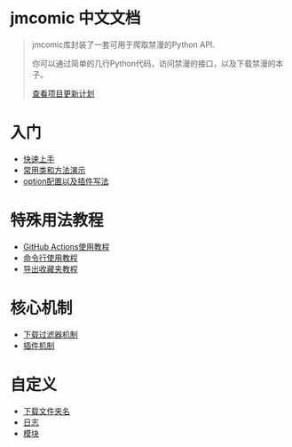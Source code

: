 jmcomic 中文文档
=====================================

>  jmcomic库封装了一套可用于爬取禁漫的Python API.
>
> 你可以通过简单的几行Python代码，访问禁漫的接口，以及下载禁漫的本子。
> 
> [查看项目更新计划](TODO.md)



# 入门

- [快速上手](https://github.com/hect0x7/JMComic-Crawler-Python/tree/master?tab=readme-ov-file#%E5%BF%AB%E9%80%9F%E4%B8%8A%E6%89%8B)
- [常用类和方法演示](tutorial/0_common_usage)
- [option配置以及插件写法](./option_file_syntax.md)



# 特殊用法教程

- [GitHub Actions使用教程](./tutorial/1_github_actions.md)
- [命令行使用教程](tutorial/2_command_line.md)
- [导出收藏夹教程](tutorial/10_export_favorites.md)



# 核心机制

- [下载过滤器机制](tutorial/5_filter.md)
- [插件机制](tutorial/6_plugin.md)



# 自定义

- [下载文件夹名](tutorial/9_custom_download_dir_name.md)
- [日志](tutorial/9_custom_download_dir_name.md)
- [模块](tutorial/4_module_custom.md)

